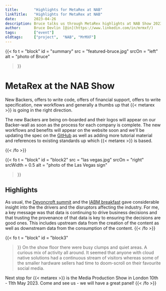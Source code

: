 ```yaml
---
title:       "Highlights for MetaRex at NAB"
linkTitle:   "Highlights for MetaRex at NAB"
date:        2023-04-26
description: Bruce talks us through MetaRex highlights at NAB Show 2023.
author:      Bruce Devlin [@in](https://www.linkedin.com/in/mrmxf/)
tags:        ["event"]
oldtags:     ["project",  "NAB", "MrMXF"]
---
```


{{< fo t = "block"
  id    = "summary"
  src   = "featured-bruce.jpg"
  srcOn = "left"
  alt = "photo of Bruce"
>}}

# MetaRex at the NAB Show

New Backers, offers to write code, offers of financial support, offers to write specification, new workflows and generally a thumbs up that {{< metarex >}} is going in the right direction.

The new Backers are being on-boarded and their logos will appear on our Backer-wall as soon as the process for each company is complete. The new workflows and benefits will appear on the website soon and we'll be updating the spec on the [GitHub] as well as adding more tutorial material and references to existing standards up which {{< metarex >}} is based.

{{< /fo >}}
<!-- ####################################################################### -->
{{< fo t = "block"
  id       = "block2"
  src      = "las vegas.jpg"
  srcOn    = "right"
  srcWidth = 0.5
  alt = "photo of the Las Vegas sign"
>}}

## Highlights

As usual, the [Devoncroft summit] and the [IABM breakfast] gave considerable insight into the the drivers and the disruptors affecting the industry. For me, a key message was that data is continuing to drive business decisions and that trusting the provenance of that data is key to ensuring the decisions are good ones. This includes upstream data from the creation of the content as well as downstream data from the consumption of the content.
{{< /fo >}}

{{< fo t = "block"
    id   = "block3"
>}}
On the show floor there were busy clumps and quiet areas. A curious mix of activity all around. It seemed that anyone with cloud native solutions had a continuous stream of visitors whereas some of the smaller hardware sellers had time to doom-scroll on their favourite social media.

Next stop for {{< metarex >}} is the Media Production Show in London 10th - 11th May 2023. Come and see us - we will have a great panel!
{{< /fo >}}

[GitHub]:  https://github.com/metarex-media
[Devoncroft summit]: https://devoncroft.com/2023/04/10/full-agenda-and-speaker-line-up-for-2023-devoncroft-executive-summit-las-vegas/
[IABM breakfast]: https://theiabm.org/state-of-the-industry-breakfast/